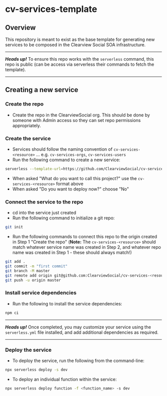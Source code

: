 # cv-services-template

## Overview

This repository is meant to exist as the base template for generating new services to be composed in the Clearview Social SOA infrastructure.

----
***Heads up!*** To ensure this repo works with the `serverless` command, this repo is public (can be access via serverless their commands to fetch the template).

----
## Creating a new service

### Create the repo

* Create the repo in the ClearviewSocial org. This should be done by someone with Admin access so they can set repo permissions appropriately.

### Create the service

* Services should follow the naming convention of `cv-services-<resource>` ... e.g. `cv-services-orgs`, `cv-services-users`
* Run the following command to create a new service:

```bash
serverless --template-url=https://github.com/ClearviewSocial/cv-services-template
```

* When asked "What do you want to call this project?" use the `cv-services-<resource>` format above
* When asked "Do you want to deploy now?" choose "No"

### Connect the service to the repo

* cd into the service just created
* Run the following command to initialize a git repo:

```bash
git init
```

* Run the following commands to connect this repo to the origin created in Step 1 "Create the repo" (**Note:** The `cv-services-<resource>` should match whatever service name was created in Step 2, and whatever repo name was created in Step 1 - these should always match!)

```bash
git add .
git commit -m "first commit"
git branch -M master
git remote add origin git@github.com:ClearviewSocial/cv-services-<resource>.git
git push -u origin master
```

### Install service dependencies

* Run the following to install the service dependencies:

```bash
npm ci
```

----

***Heads up!*** Once completed, you may customize your service using the `serverless.yml` file installed, and add additional dependencies as required.


----
### Deploy the service

* To deploy the service, run the following from the command-line:

```bash
npx serverless deploy -s dev
```

* To deploy an individual function within the service:

```bash
npx serverless deploy function -f <function_name> -s dev
```
